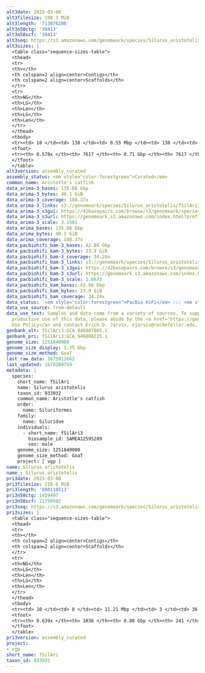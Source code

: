 ```yaml
---
alt3date: 2023-03-08
alt3filesize: 198.3 MiB
alt3length: '713076206'
alt3n50ctg: '39413'
alt3n50scf: '39413'
alt3seq: https://s3.amazonaws.com/genomeark/species/Silurus_aristotelis/fSilAri3/assembly_curated/fSilAri3.alt.cur.20230308.fasta.gz
alt3sizes: |
  <table class="sequence-sizes-table">
  <thead>
  <tr>
  <th></th>
  <th colspan=2 align=center>Contigs</th>
  <th colspan=2 align=center>Scaffolds</th>
  </tr>
  <tr>
  <th>NG</th>
  <th>LG</th>
  <th>Len</th>
  <th>LG</th>
  <th>Len</th>
  </tr>
  </thead>
  <tbody>
  <tr><td> 10 </td><td> 138 </td><td> 0.55 Mbp </td><td> 138 </td><td> 0.55 Mbp </td></tr><tr><td> 20 </td><td> 467 </td><td> 282.73 Kbp </td><td> 467 </td><td> 282.73 Kbp </td></tr><tr><td> 30 </td><td> 1064 </td><td> 161.39 Kbp </td><td> 1064 </td><td> 161.39 Kbp </td></tr><tr><td> 40 </td><td> 2096 </td><td> 91.91 Kbp </td><td> 2096 </td><td> 91.91 Kbp </td></tr><tr style="background-color:#cccccc;"><td> 50 </td><td> 4155 </td><td> 39.41 Kbp </td><td> 4155 </td><td> 39.41 Kbp </td></tr><tr><td> 60 </td><td> 0 </td><td>  </td><td> 0 </td><td>  </td></tr><tr><td> 70 </td><td> 0 </td><td>  </td><td> 0 </td><td>  </td></tr><tr><td> 80 </td><td> 0 </td><td>  </td><td> 0 </td><td>  </td></tr><tr><td> 90 </td><td> 0 </td><td>  </td><td> 0 </td><td>  </td></tr><tr><td> 100 </td><td> 0 </td><td>  </td><td> 0 </td><td>  </td></tr></tbody>
  <tfoot>
  <tr><th> 0.570x </th><th> 7617 </th><th> 0.71 Gbp </th><th> 7617 </th><th> 0.71 Gbp </th></tr>
  </tfoot>
  </table>
alt3version: assembly_curated
assembly_status: <em style="color:forestgreen">Curated</em>
common_name: Aristotle's catfish
data_arima-3_bases: 135.66 Gbp
data_arima-3_bytes: 40.1 GiB
data_arima-3_coverage: 108.37x
data_arima-3_links: s3://genomeark/species/Silurus_aristotelis/fSilAri3/genomic_data/arima/<br>
data_arima-3_s3gui: https://42basepairs.com/browse/s3/genomeark/species/Silurus_aristotelis/fSilAri3/genomic_data/arima/
data_arima-3_s3url: https://genomeark.s3.amazonaws.com/index.html?prefix=species/Silurus_aristotelis/fSilAri3/genomic_data/arima/
data_arima-3_scale: 3.1501
data_arima_bases: 135.66 Gbp
data_arima_bytes: 40.1 GiB
data_arima_coverage: 108.37x
data_pacbiohifi_bam-3_bases: 42.86 Gbp
data_pacbiohifi_bam-3_bytes: 23.9 GiB
data_pacbiohifi_bam-3_coverage: 34.24x
data_pacbiohifi_bam-3_links: s3://genomeark/species/Silurus_aristotelis/fSilAri3/genomic_data/pacbio_hifi/<br>
data_pacbiohifi_bam-3_s3gui: https://42basepairs.com/browse/s3/genomeark/species/Silurus_aristotelis/fSilAri3/genomic_data/pacbio_hifi/
data_pacbiohifi_bam-3_s3url: https://genomeark.s3.amazonaws.com/index.html?prefix=species/Silurus_aristotelis/fSilAri3/genomic_data/pacbio_hifi/
data_pacbiohifi_bam-3_scale: 1.6673
data_pacbiohifi_bam_bases: 42.86 Gbp
data_pacbiohifi_bam_bytes: 23.9 GiB
data_pacbiohifi_bam_coverage: 34.24x
data_status: '<em style="color:forestgreen">PacBio HiFi</em> ::: <em style="color:forestgreen">Arima</em>'
data_use_source: from-default
data_use_text: Samples and data come from a variety of sources. To support fair and
  productive use of this data, please abide by the <a href="https://genome10k.soe.ucsc.edu/data-use-policies/">Data
  Use Policy</a> and contact Erich D. Jarvis, ejarvis@rockefeller.edu, with any questions.
genbank_alt: fSilAri3:GCA_946807865.1
genbank_pri: fSilAri3:GCA_946808225.1
genome_size: 1251840000
genome_size_display: 1.25 Gbp
genome_size_method: GoaT
last_raw_data: 1675912662
last_updated: 1678289759
metadata: |
  species:
    short_name: fSilAri
    name: Silurus aristotelis
    taxon_id: 933932
    common_name: Aristotle's catfish
    order:
      name: Siluriformes
    family:
      name: Siluridae
    individuals:
      - short_name: fSilAri3
        biosample_id: SAMEA12595289
        sex: male
    genome_size: 1251840000
    genome_size_method: GoaT
    project: [ vgp ]
name: Silurus aristotelis
name_: Silurus_aristotelis
pri3date: 2023-03-08
pri3filesize: 219.6 MiB
pri3length: '800118513'
pri3n50ctg: 1459497
pri3n50scf: 21750502
pri3seq: https://s3.amazonaws.com/genomeark/species/Silurus_aristotelis/fSilAri3/assembly_curated/fSilAri3.pri.cur.20230308.fasta.gz
pri3sizes: |
  <table class="sequence-sizes-table">
  <thead>
  <tr>
  <th></th>
  <th colspan=2 align=center>Contigs</th>
  <th colspan=2 align=center>Scaffolds</th>
  </tr>
  <tr>
  <th>NG</th>
  <th>LG</th>
  <th>Len</th>
  <th>LG</th>
  <th>Len</th>
  </tr>
  </thead>
  <tbody>
  <tr><td> 10 </td><td> 8 </td><td> 11.21 Mbp </td><td> 3 </td><td> 36.64 Mbp </td></tr><tr><td> 20 </td><td> 22 </td><td> 7.61 Mbp </td><td> 6 </td><td> 32.15 Mbp </td></tr><tr><td> 30 </td><td> 43 </td><td> 4.87 Mbp </td><td> 10 </td><td> 30.79 Mbp </td></tr><tr><td> 40 </td><td> 76 </td><td> 2.97 Mbp </td><td> 14 </td><td> 25.85 Mbp </td></tr><tr style="background-color:#cccccc;"><td> 50 </td><td> 138 </td><td style="background-color:#88ff88;"> 1.46 Mbp </td><td> 20 </td><td style="background-color:#88ff88;"> 21.75 Mbp </td></tr><tr><td> 60 </td><td> 362 </td><td> 226.23 Kbp </td><td> 26 </td><td> 17.68 Mbp </td></tr><tr><td> 70 </td><td> 0 </td><td>  </td><td> 0 </td><td>  </td></tr><tr><td> 80 </td><td> 0 </td><td>  </td><td> 0 </td><td>  </td></tr><tr><td> 90 </td><td> 0 </td><td>  </td><td> 0 </td><td>  </td></tr><tr><td> 100 </td><td> 0 </td><td>  </td><td> 0 </td><td>  </td></tr></tbody>
  <tfoot>
  <tr><th> 0.639x </th><th> 1036 </th><th> 0.80 Gbp </th><th> 241 </th><th> 0.80 Gbp </th></tr>
  </tfoot>
  </table>
pri3version: assembly_curated
project:
- vgp
short_name: fSilAri
taxon_id: 933932
---
```

